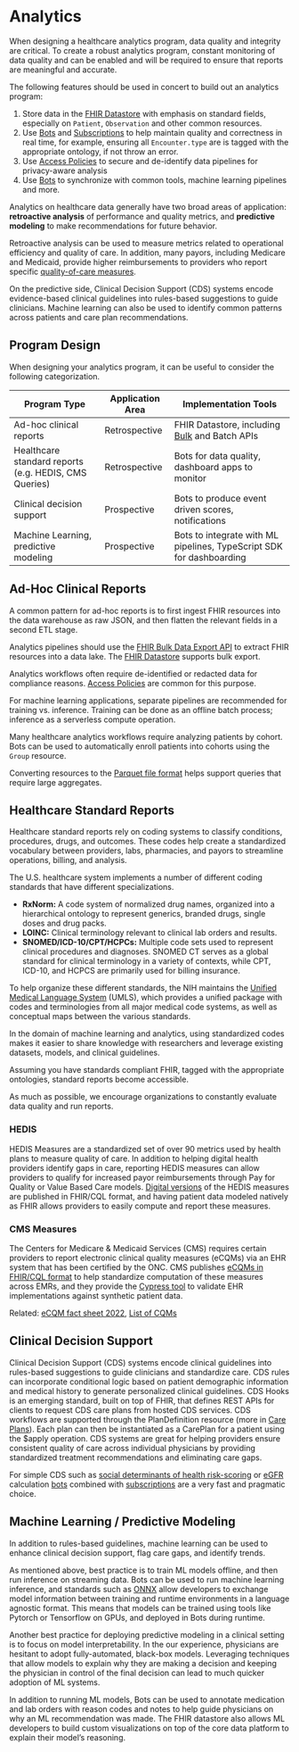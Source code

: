 # Analytics

When designing a healthcare analytics program, data quality and integrity are critical. To create a robust analytics program, constant monitoring of data quality and can be enabled and will be required to ensure that reports are meaningful and accurate.

The following features should be used in concert to build out an analytics program:

1. Store data in the [FHIR Datastore](/docs/fhir-datastore) with emphasis on standard fields, especially on `Patient`, `Observation` and other common resources.
2. Use [Bots](/docs/bots) and [Subscriptions](/docs/subscriptions) to help maintain quality and correctness in real time, for example, ensuring all `Encounter.type` are is tagged with the appropriate ontology, if not throw an error.
3. Use [Access Policies](/docs/access/access-policies) to secure and de-identify data pipelines for privacy-aware analysis
4. Use [Bots](/docs/bots) to synchronize with common tools, machine learning pipelines and more.

Analytics on healthcare data generally have two broad areas of application: **retroactive analysis** of performance and quality metrics, and **predictive modeling** to make recommendations for future behavior.

Retroactive analysis can be used to measure metrics related to operational efficiency and quality of care. In addition, many payors, including Medicare and Medicaid, provide higher reimbursements to providers who report specific [quality-of-care measures](/docs/compliance/onc#materials-and-usage).

On the predictive side, Clinical Decision Support (CDS) systems encode evidence-based clinical guidelines into rules-based suggestions to guide clinicians. Machine learning can also be used to identify common patterns across patients and care plan recommendations.

## Program Design

When designing your analytics program, it can be useful to consider the following categorization.

| Program Type                                          | Application Area | Implementation Tools                                                                     |
| ----------------------------------------------------- | ---------------- | ---------------------------------------------------------------------------------------- |
| Ad-hoc clinical reports                               | Retrospective    | FHIR Datastore, including [Bulk](/docs/api/fhir/operations/bulk-fhir.mdx) and Batch APIs |
| Healthcare standard reports (e.g. HEDIS, CMS Queries) | Retrospective    | Bots for data quality, dashboard apps to monitor                                         |
| Clinical decision support                             | Prospective      | Bots to produce event driven scores, notifications                                       |
| Machine Learning, predictive modeling                 | Prospective      | Bots to integrate with ML pipelines, TypeScript SDK for dashboarding                     |

## Ad-Hoc Clinical Reports

A common pattern for ad-hoc reports is to first ingest FHIR resources into the data warehouse as raw JSON, and then flatten the relevant fields in a second ETL stage.

Analytics pipelines should use the [FHIR Bulk Data Export API](/docs/api/fhir/operations/bulk-fhir.mdx) to extract FHIR resources into a data lake. The [FHIR Datastore](/docs/fhir-datastore) supports bulk export.

Analytics workflows often require de-identified or redacted data for compliance reasons. [Access Policies](/docs/access/access-policies) are common for this purpose.

For machine learning applications, separate pipelines are recommended for training vs. inference. Training can be done as an offline batch process; inference as a serverless compute operation.

Many healthcare analytics workflows require analyzing patients by cohort. Bots can be used to automatically enroll patients into cohorts using the `Group` resource.

Converting resources to the [Parquet file format](https://gidon-16942.medium.com/apache-parquet-for-hl7-fhir-c23610131f8c) helps support queries that require large aggregates.

## Healthcare Standard Reports

Healthcare standard reports rely on coding systems to classify conditions, procedures, drugs, and outcomes. These codes help create a standardized vocabulary between providers, labs, pharmacies, and payors to streamline operations, billing, and analysis.

The U.S. healthcare system implements a number of different coding standards that have different specializations.

- **RxNorm:** A code system of normalized drug names, organized into a hierarchical ontology to represent generics, branded drugs, single doses and drug packs.
- **LOINC:** Clinical terminology relevant to clinical lab orders and results.
- **SNOMED/ICD-10/CPT/HCPCs:** Multiple code sets used to represent clinical procedures and diagnoses. SNOMED CT serves as a global standard for clinical terminology in a variety of contexts, while CPT, ICD-10, and HCPCS are primarily used for billing insurance.

To help organize these different standards, the NIH maintains the [Unified Medical Language System](https://www.nlm.nih.gov/research/umls/index.html) (UMLS), which provides a unified package with codes and terminologies from all major medical code systems, as well as conceptual maps between the various standards.

In the domain of machine learning and analytics, using standardized codes makes it easier to share knowledge with researchers and leverage existing datasets, models, and clinical guidelines.

Assuming you have standards compliant FHIR, tagged with the appropriate ontologies, standard reports become accessible.

As much as possible, we encourage organizations to constantly evaluate data quality and run reports.

### HEDIS

HEDIS Measures are a standardized set of over 90 metrics used by health plans to measure quality of care. In addition to helping digital health providers identify gaps in care, reporting HEDIS measures can allow providers to qualify for increased payor reimbursements through Pay for Quality or Value Based Care models. [Digital versions](https://store.ncqa.org/hedis-quality-measurement.html) of the HEDIS measures are published in FHIR/CQL format, and having patient data modeled natively as FHIR allows providers to easily compute and report these measures.

### CMS Measures

The Centers for Medicare & Medicaid Services (CMS) requires certain providers to report electronic clinical quality measures (eCQMs) via an EHR system that has been certified by the ONC. CMS publishes [eCQMs in FHIR/CQL format](https://ecqi.healthit.gov/ecqms) to help standardize computation of these measures across EMRs, and they provide the [Cypress tool](https://www.healthit.gov/cypress/index.html) to validate EHR implementations against synthetic patient data.

Related: [eCQM fact sheet 2022](https://www.cms.gov/files/document/2022-ecqm-reporting-requirements.pdf), [List of CQMs](https://docs.google.com/spreadsheets/d/1OoEcFjiHXHfnZn0y3eQ5D7hjijpr0dop5ckEwnOnSmo/edit#gid=0)

## Clinical Decision Support

Clinical Decision Support (CDS) systems encode clinical guidelines into rules-based suggestions to guide clinicians and standardize care. CDS rules can incorporate conditional logic based on patient demographic information and medical history to generate personalized clinical guidelines. CDS Hooks is an emerging standard, built on top of FHIR, that defines REST APIs for clients to request CDS care plans from hosted CDS services. CDS workflows are supported through the PlanDefinition resource (more in [Care Plans](/docs/careplans)). Each plan can then be instantiated as a CarePlan for a patient using the $apply operation. CDS systems are great for helping providers ensure consistent quality of care across individual physicians by providing standardized treatment recommendations and eliminating care gaps.

For simple CDS such as [social determinants of health risk-scoring](https://www.ajmc.com/view/social-determinants-of-health-score-does-it-help-identify-those-at-higher-cardiovascular-risk) or [eGFR](https://www.kidneyfund.org/all-about-kidneys/tests/blood-test-egfr) calculation [bots](/docs/bots) combined with [subscriptions](/docs/subscriptions) are a very fast and pragmatic choice.

## Machine Learning / Predictive Modeling

In addition to rules-based guidelines, machine learning can be used to enhance clinical decision support, flag care gaps, and identify trends.

As mentioned above, best practice is to train ML models offline, and then run inference on streaming data. Bots can be used to run machine learning inference, and standards such as [ONNX](https://onnx.ai/) allow developers to exchange model information between training and runtime environments in a language agnostic format. This means that models can be trained using tools like Pytorch or Tensorflow on GPUs, and deployed in Bots during runtime.

Another best practice for deploying predictive modeling in a clinical setting is to focus on model interpretability. In the our experience, physicians are hesitant to adopt fully-automated, black-box models. Leveraging techniques that allow models to explain why they are making a decision and keeping the physician in control of the final decision can lead to much quicker adoption of ML systems.

In addition to running ML models, Bots can be used to annotate medication and lab orders with reason codes and notes to help guide physicians on why an ML recommendation was made. The FHIR datastore also allows ML developers to build custom visualizations on top of the core data platform to explain their model’s reasoning.
